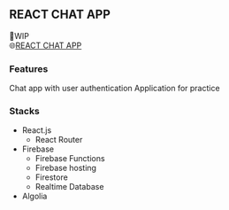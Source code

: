 ## REACT CHAT APP

🚧WIP  
🌐[REACT CHAT APP](https://react-chat-app-4204e.web.app/)

### Features
Chat app with user authentication
Application for practice

### Stacks
- React.js
  - React Router
- Firebase
  - Firebase Functions
  - Firebase hosting
  - Firestore
  - Realtime Database
- Algolia

